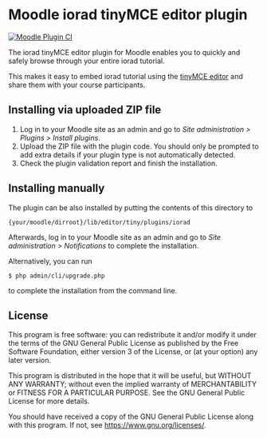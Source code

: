 # Moodle iorad tinyMCE editor plugin #

[![Moodle Plugin CI](https://github.com/iorad/moodle-tiny-iorad/actions/workflows/moodle-plugin-ci.yml/badge.svg?branch=master)](https://github.com/iorad/moodle-tiny-iorad/actions/workflows/moodle-plugin-ci.yml)

The iorad tinyMCE editor plugin for Moodle enables you to quickly and safely browse through your entire iorad tutorial.

This makes it easy to embed iorad tutorial using the [tinyMCE editor](https://docs.moodle.org/311/en/TinyMCE_editor) and share them with your course participants.

## Installing via uploaded ZIP file ##

1. Log in to your Moodle site as an admin and go to _Site administration >
   Plugins > Install plugins_.
2. Upload the ZIP file with the plugin code. You should only be prompted to add
   extra details if your plugin type is not automatically detected.
3. Check the plugin validation report and finish the installation.

## Installing manually ##

The plugin can be also installed by putting the contents of this directory to

    {your/moodle/dirroot}/lib/editor/tiny/plugins/iorad

Afterwards, log in to your Moodle site as an admin and go to _Site administration >
Notifications_ to complete the installation.

Alternatively, you can run

    $ php admin/cli/upgrade.php

to complete the installation from the command line.

## License ##

This program is free software: you can redistribute it and/or modify it under
the terms of the GNU General Public License as published by the Free Software
Foundation, either version 3 of the License, or (at your option) any later
version.

This program is distributed in the hope that it will be useful, but WITHOUT ANY
WARRANTY; without even the implied warranty of MERCHANTABILITY or FITNESS FOR A
PARTICULAR PURPOSE.  See the GNU General Public License for more details.

You should have received a copy of the GNU General Public License along with
this program.  If not, see <https://www.gnu.org/licenses/>.
